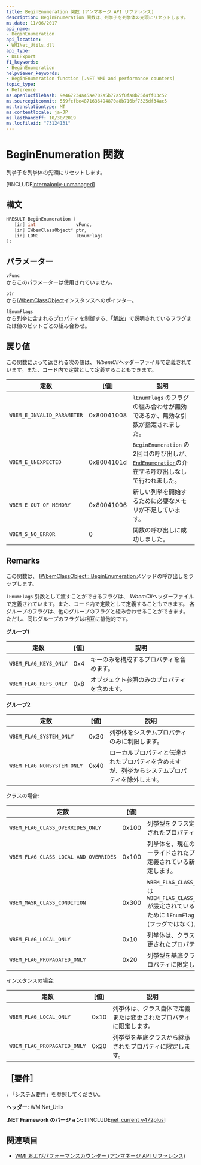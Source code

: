 ```yaml
---
title: BeginEnumeration 関数 (アンマネージ API リファレンス)
description: BeginEnumeration 関数は、列挙子を列挙体の先頭にリセットします。
ms.date: 11/06/2017
api_name:
- BeginEnumeration
api_location:
- WMINet_Utils.dll
api_type:
- DLLExport
f1_keywords:
- BeginEnumeration
helpviewer_keywords:
- BeginEnumeration function [.NET WMI and performance counters]
topic_type:
- Reference
ms.openlocfilehash: 9e467234a45ae702a5b77a5f0fa8b75d4ff03c52
ms.sourcegitcommit: 559fcfbe4871636494870a8b716bf7325df34ac5
ms.translationtype: MT
ms.contentlocale: ja-JP
ms.lasthandoff: 10/30/2019
ms.locfileid: "73124131"
---
```

# <a name="beginenumeration-function"></a>BeginEnumeration 関数
列挙子を列挙体の先頭にリセットします。  

[!INCLUDE[internalonly-unmanaged](../../../../includes/internalonly-unmanaged.md)]
  
## <a name="syntax"></a>構文  
  
```cpp  
HRESULT BeginEnumeration (
   [in] int               vFunc, 
   [in] IWbemClassObject* ptr, 
   [in] LONG              lEnumFlags
); 
```  

## <a name="parameters"></a>パラメーター

`vFunc`\
からこのパラメーターは使用されていません。

`ptr`\
から[IWbemClassObject](/windows/desktop/api/wbemcli/nn-wbemcli-iwbemclassobject)インスタンスへのポインター。

`lEnumFlags`\
から列挙に含まれるプロパティを制御する、「[解説](#remarks)」で説明されているフラグまたは値のビットごとの組み合わせ。

## <a name="return-value"></a>戻り値

この関数によって返される次の値は、 *WbemCli*ヘッダーファイルで定義されています。また、コード内で定数として定義することもできます。

|定数  |[値]  |説明  |
|---------|---------|---------|
|`WBEM_E_INVALID_PARAMETER` | 0x80041008 | `lEnumFlags` のフラグの組み合わせが無効であるか、無効な引数が指定されました。 |
|`WBEM_E_UNEXPECTED` | 0x8004101d | `BeginEnumeration` の2回目の呼び出しが、 [`EndEnumeration`](endenumeration.md)の介在する呼び出しなしで行われました。 |
|`WBEM_E_OUT_OF_MEMORY` | 0x80041006 | 新しい列挙を開始するために必要なメモリが不足しています。 |
|`WBEM_S_NO_ERROR` | 0 | 関数の呼び出しに成功しました。  |
  
## <a name="remarks"></a>Remarks

この関数は、 [IWbemClassObject:: BeginEnumeration](/windows/desktop/api/wbemcli/nn-wbemcli-iwbemclassobject)メソッドの呼び出しをラップします。

`lEnumFlags` 引数として渡すことができるフラグは、 *WbemCli*ヘッダーファイルで定義されています。また、コード内で定数として定義することもできます。  各グループのフラグは、他のグループのフラグと組み合わせることができます。 ただし、同じグループのフラグは相互に排他的です。 

**グループ1**

|定数  |[値]  |説明  |
|---------|---------|---------|
|`WBEM_FLAG_KEYS_ONLY` | 0x4 | キーのみを構成するプロパティを含めます。 |
|`WBEM_FLAG_REFS_ONLY` | 0x8 | オブジェクト参照のみのプロパティを含めます。 |

**グループ2**

定数  |[値]  |説明  |
|---------|---------|---------|
|`WBEM_FLAG_SYSTEM_ONLY` | 0x30 | 列挙体をシステムプロパティのみに制限します。 |
|`WBEM_FLAG_NONSYSTEM_ONLY` | 0x40 | ローカルプロパティと伝達されたプロパティを含めますが、列挙からシステムプロパティを除外します。 |

クラスの場合:

定数  |[値]  |説明  |
|---------|---------|---------|
|`WBEM_FLAG_CLASS_OVERRIDES_ONLY` | 0x100 | 列挙型をクラス定義でオーバーライドされたプロパティに限定します。 |
|`WBEM_FLAG_CLASS_LOCAL_AND_OVERRIDES` | 0x100 | 列挙体を、現在のクラス定義でオーバーライドされたプロパティと、クラスで定義されている新しいプロパティに限定します。 |
| `WBEM_MASK_CLASS_CONDITION` | 0x300 | `WBEM_FLAG_CLASS_OVERRIDES_ONLY` または `WBEM_FLAG_CLASS_LOCAL_AND_OVERRIDES` が設定されているかどうかを確認するために `lEnumFlags` 値に適用するマスク (フラグではなく)。 |
| `WBEM_FLAG_LOCAL_ONLY` | 0x10 | 列挙体は、クラス自体で定義または変更されたプロパティに限定します。 |
| `WBEM_FLAG_PROPAGATED_ONLY` |  0x20 | 列挙型を基底クラスから継承されたプロパティに限定します。 |

インスタンスの場合:

定数  |[値]  |説明  |
|---------|---------|---------|
| `WBEM_FLAG_LOCAL_ONLY` | 0x10 | 列挙体は、クラス自体で定義または変更されたプロパティに限定します。 |
| `WBEM_FLAG_PROPAGATED_ONLY` |  0x20 | 列挙型を基底クラスから継承されたプロパティに限定します。 |

## <a name="requirements"></a>［要件］  
 **:** 「[システム要件](../../get-started/system-requirements.md)」を参照してください。  
  
 **ヘッダー:** WMINet_Utils  
  
 **.NET Framework のバージョン:** [!INCLUDE[net_current_v472plus](../../../../includes/net-current-v472plus.md)]  
  
## <a name="see-also"></a>関連項目

- [WMI およびパフォーマンスカウンター (アンマネージ API リファレンス)](index.md)
